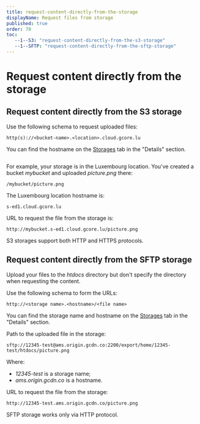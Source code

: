 ```yaml
---
title: request-content-directly-from-the-storage
displayName: Request files from storage
published: true
order: 70
toc:
   --1--S3: "request-content-directly-from-the-s3-storage"
   --1--SFTP: "request-content-directly-from-the-sftp-storage"
---
```


# Request content directly from the storage

## Request content directly from the S3 storage

Use the following schema to request uploaded files:

```
http(s)://<bucket-name>.<location>.cloud.gcore.lu
```

You can find the hostname on the <a href="https://storage.gcore.com/storage/list" target="_blank">Storages</a> tab in the "Details" section.

<img src="https://support.gcore.com/hc/article_attachments/10275919634193" alt="">

For example, your storage is in the Luxembourg location. You've created a bucket *mybucket* and uploaded *picture.png* there:

```
/mybucket/picture.png
```

The Luxembourg location hostname is:

```
s-ed1.cloud.gcore.lu
```

URL to request the file from the storage is:

```
http://mybucket.s-ed1.cloud.gcore.lu/picture.png
```

S3 storages support both HTTP and HTTPS protocols.

## Request content directly from the SFTP storage

Upload your files to the *htdocs* directory but don't specify the directory when requesting the content.

Use the following schema to form the URLs:

```
http://<storage name>.<hostname>/<file name>
```

You can find the storage name and hostname on the <a href="https://storage.gcore.com/storage/list" target="_blank">Storages</a> tab in the "Details" section.

Path to the uploaded file in the storage: 

```
sftp://12345-test@ams.origin.gcdn.co:2200/export/home/12345-test/htdocs/picture.png
```

Where: 
- *12345-test* is a storage name;
- *ams.origin.gcdn.co* is a hostname.

URL to request the file from the storage:

```
http://12345-test.ams.origin.gcdn.co/picture.png
```

SFTP storage works only via HTTP protocol.
